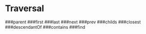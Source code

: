 # Traversal

###parent
###first
###last
###next
###prev
###childs
###closest
###descendantOf
###contains
###find